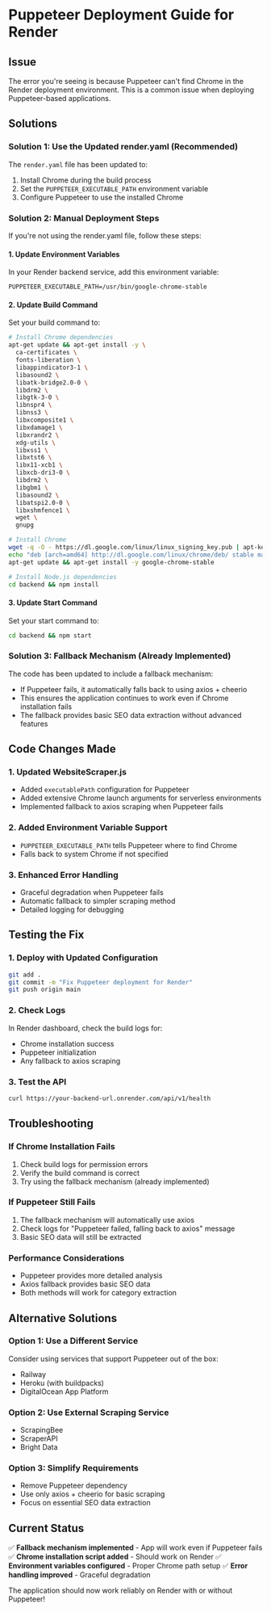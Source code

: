 # Puppeteer Deployment Guide for Render

## Issue
The error you're seeing is because Puppeteer can't find Chrome in the Render deployment environment. This is a common issue when deploying Puppeteer-based applications.

## Solutions

### Solution 1: Use the Updated render.yaml (Recommended)

The `render.yaml` file has been updated to:
1. Install Chrome during the build process
2. Set the `PUPPETEER_EXECUTABLE_PATH` environment variable
3. Configure Puppeteer to use the installed Chrome

### Solution 2: Manual Deployment Steps

If you're not using the render.yaml file, follow these steps:

#### 1. Update Environment Variables
In your Render backend service, add this environment variable:
```
PUPPETEER_EXECUTABLE_PATH=/usr/bin/google-chrome-stable
```

#### 2. Update Build Command
Set your build command to:
```bash
# Install Chrome dependencies
apt-get update && apt-get install -y \
  ca-certificates \
  fonts-liberation \
  libappindicator3-1 \
  libasound2 \
  libatk-bridge2.0-0 \
  libdrm2 \
  libgtk-3-0 \
  libnspr4 \
  libnss3 \
  libxcomposite1 \
  libxdamage1 \
  libxrandr2 \
  xdg-utils \
  libxss1 \
  libxtst6 \
  libx11-xcb1 \
  libxcb-dri3-0 \
  libdrm2 \
  libgbm1 \
  libasound2 \
  libatspi2.0-0 \
  libxshmfence1 \
  wget \
  gnupg

# Install Chrome
wget -q -O - https://dl.google.com/linux/linux_signing_key.pub | apt-key add -
echo "deb [arch=amd64] http://dl.google.com/linux/chrome/deb/ stable main" > /etc/apt/sources.list.d/google-chrome.list
apt-get update && apt-get install -y google-chrome-stable

# Install Node.js dependencies
cd backend && npm install
```

#### 3. Update Start Command
Set your start command to:
```bash
cd backend && npm start
```

### Solution 3: Fallback Mechanism (Already Implemented)

The code has been updated to include a fallback mechanism:
- If Puppeteer fails, it automatically falls back to using axios + cheerio
- This ensures the application continues to work even if Chrome installation fails
- The fallback provides basic SEO data extraction without advanced features

## Code Changes Made

### 1. Updated WebsiteScraper.js
- Added `executablePath` configuration for Puppeteer
- Added extensive Chrome launch arguments for serverless environments
- Implemented fallback to axios scraping when Puppeteer fails

### 2. Added Environment Variable Support
- `PUPPETEER_EXECUTABLE_PATH` tells Puppeteer where to find Chrome
- Falls back to system Chrome if not specified

### 3. Enhanced Error Handling
- Graceful degradation when Puppeteer fails
- Automatic fallback to simpler scraping method
- Detailed logging for debugging

## Testing the Fix

### 1. Deploy with Updated Configuration
```bash
git add .
git commit -m "Fix Puppeteer deployment for Render"
git push origin main
```

### 2. Check Logs
In Render dashboard, check the build logs for:
- Chrome installation success
- Puppeteer initialization
- Any fallback to axios scraping

### 3. Test the API
```bash
curl https://your-backend-url.onrender.com/api/v1/health
```

## Troubleshooting

### If Chrome Installation Fails
1. Check build logs for permission errors
2. Verify the build command is correct
3. Try using the fallback mechanism (already implemented)

### If Puppeteer Still Fails
1. The fallback mechanism will automatically use axios
2. Check logs for "Puppeteer failed, falling back to axios" message
3. Basic SEO data will still be extracted

### Performance Considerations
- Puppeteer provides more detailed analysis
- Axios fallback provides basic SEO data
- Both methods will work for category extraction

## Alternative Solutions

### Option 1: Use a Different Service
Consider using services that support Puppeteer out of the box:
- Railway
- Heroku (with buildpacks)
- DigitalOcean App Platform

### Option 2: Use External Scraping Service
- ScrapingBee
- ScraperAPI
- Bright Data

### Option 3: Simplify Requirements
- Remove Puppeteer dependency
- Use only axios + cheerio for basic scraping
- Focus on essential SEO data extraction

## Current Status

✅ **Fallback mechanism implemented** - App will work even if Puppeteer fails
✅ **Chrome installation script added** - Should work on Render
✅ **Environment variables configured** - Proper Chrome path setup
✅ **Error handling improved** - Graceful degradation

The application should now work reliably on Render with or without Puppeteer! 